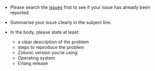 * Please search the [issues](https://github.com/zotonic/zotonic/issues) first to
  see if your issue has already been reported.

* Summarise your issue clearly in the subject line.

* In the body, please state at least:
  * a clear description of the problem
  * steps to reproduce the problem
  * Zotonic version you’re using
  * Operating system
  * Erlang release
